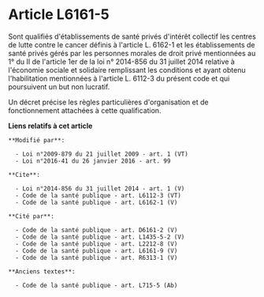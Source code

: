 # Article L6161-5

Sont qualifiés d'établissements de santé privés d'intérêt collectif les centres de lutte contre le cancer définis à l'article
L. 6162-1 et les établissements de santé privés gérés par les personnes morales de droit privé mentionnées au 1° du II de
l'article 1er de la loi n° 2014-856 du 31 juillet 2014 relative à l'économie sociale et solidaire remplissant les conditions
et ayant obtenu l'habilitation mentionnées à l'article L. 6112-3 du présent code et qui poursuivent un but non lucratif. 

Un décret précise les règles particulières d'organisation et de fonctionnement attachées à cette qualification.

**Liens relatifs à cet article**

	**Modifié par**:

	  - Loi n°2009-879 du 21 juillet 2009 - art. 1 (VT)
	  - Loi n°2016-41 du 26 janvier 2016 - art. 99

	**Cite**:

	  - Loi n°2014-856 du 31 juillet 2014 - art. 1 (V)
	  - Code de la santé publique - art. L6112-3 (VT)
	  - Code de la santé publique - art. L6162-1 (V)

	**Cité par**:

	  - Code de la santé publique - art. D6161-2 (V)
	  - Code de la santé publique - art. L1435-5-2 (V)
	  - Code de la santé publique - art. L2212-8 (V)
	  - Code de la santé publique - art. L6161-9 (V)
	  - Code de la santé publique - art. R6313-1 (V)

	**Anciens textes**:

	  - Code de la santé publique - art. L715-5 (Ab)
